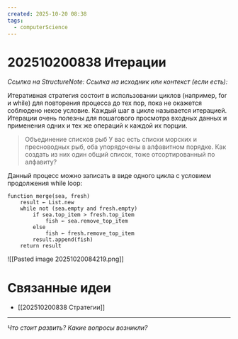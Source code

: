 ```yaml
---
created: 2025-10-20 08:38
tags:
  - computerScience
---
```

# 202510200838 Итерации

*Ссылка на StructureNote:*
*Ссылка на исходник или контекст (если есть):* 

Итеративная стратегия состоит в использовании циклов (например, for и while) для повторения процесса до тех пор, пока не окажется соблюдено некое условие. Каждый шаг в цикле называется итерацией. Итерации очень полезны для пошагового просмотра входных данных и применения одних и тех же операций к каждой их порции.
>Объединение списков рыб У вас есть списки морских и пресноводных рыб, оба упорядочены в алфавитном порядке. Как создать из них один общий список, тоже отсортированный по алфавиту?

Данный процесс можно записать в виде одного цикла с условием продолжения while loop:
```
function merge(sea, fresh)
    result ← List.new
    while not (sea.empty and fresh.empty)
        if sea.top_item > fresh.top_item
            fish ← sea.remove_top_item
        else
            fish ← fresh.remove_top_item
        result.append(fish)
    return result
```
![[Pasted image 20251020084219.png]]  
# Связанные идеи
- [[202510200838 Стратегии]]
---

*Что стоит развить? Какие вопросы возникли?*